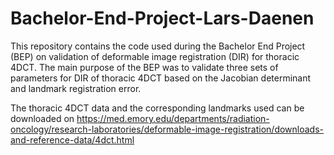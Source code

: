 # Bachelor-End-Project-Lars-Daenen
This repository contains the code used during the Bachelor End Project (BEP) on validation of deformable image registration (DIR) for thoracic 4DCT.
The main purpose of the BEP was to validate three sets of parameters for DIR of thoracic 4DCT based on the Jacobian determinant and landmark registration error.

The thoracic 4DCT data and the corresponding landmarks used can be downloaded on https://med.emory.edu/departments/radiation-oncology/research-laboratories/deformable-image-registration/downloads-and-reference-data/4dct.html

